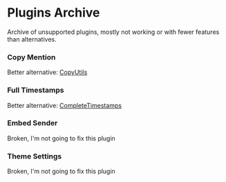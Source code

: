 # Plugins Archive
Archive of unsupported plugins, mostly not working or with fewer features than alternatives.

### Copy Mention
Better alternative: [CopyUtils](https://github.com/polop2301/BD-Plugins/blob/master/Plugins/CopyUtils/CopyUtils.plugin.js)

### Full Timestamps
Better alternative: [CompleteTimestamps](https://github.com/mwittrien/BetterDiscordAddons/tree/master/Plugins/CompleteTimestamps)

### Embed Sender
Broken, I'm not going to fix this plugin

### Theme Settings
Broken, I'm not going to fix this plugin
